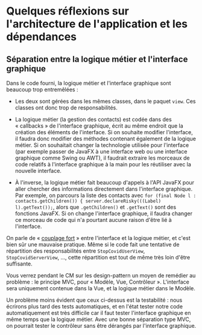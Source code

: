# Quelques réflexions sur l'architecture de l'application et les dépendances

## Séparation entre la logique métier et l'interface graphique

Dans le code fourni, la logique métier et l'interface graphique sont
beaucoup trop entremêlées :

* Les deux sont gérées dans les mêmes classes, dans le paquet `view`. Ces classes ont donc
  trop de responsabilités.
  
* La logique métier (la gestion des contacts) est codée dans des
  « callbacks » de l'interface graphique, écrit au même endroit que la
  création des éléments de l'interface. Si on souhaite modifier
  l'interface, il faudra donc modifier des méthodes contenant
  également de la logique métier. Si on souhaitait changer la
  technologie utilisée pour l'interface (par exemple passer de JavaFX
  à une interface web ou une interface graphique comme Swing ou AWT),
  il faudrait extraire les morceaux de code relatifs à l'interface
  graphique à la main pour les réutiliser avec la nouvelle interface.
  
* À l'inverse, la logique métier fait beaucoup d'appels à l'API JavaFX
  pour aller chercher des informations directement dans l'interface
  graphique. Par exemple, on parcours la liste des contacts avec `for (final Node l : contacts.getChildren()) { server.declareRisky(((Label) l).getText());`,
  alors que `.getChildren()` et `.getText()` sont des fonctions JavaFX. Si on change
  l'interface graphique, il faudra changer ce morceau de code qui n'a
  pourtant aucune raison d'être lié à l'interface.
  
On parle de « [couplage
fort](https://fr.wikipedia.org/wiki/Couplage_(informatique)#Inconv%C3%A9nients_d'un_couplage_fort) »
entre l'interface et la logique métier, et c'est bien sûr une mauvaise
pratique.  Même si le code fait une tentative de répartition des responsabilités entre `StopCovidUserView`, `StopCovidServerView`, ..., cette répartition est tout de même très loin d'être suffisante.

Vous verrez pendant le CM sur les design-pattern un moyen de remédier
au problème : le principe MVC, pour « Modèle, Vue, Contrôleur ».
L'interface sera uniquement contenue dans la Vue, et la logique métier
dans le Modèle.

Un problème moins évident que ceux ci-dessus est la testabilité : nous
écrirons plus tard des tests automatiques, et en l'état tester notre
code automatiquement est très difficile car il faut tester l'interface
graphique en même temps que la logique métier. Avec une bonne
séparation type MVC, on pourrait tester le contrôleur sans être
dérangés par l'interface graphique.
<!-- 
## Factorisation du code

Vous avez sans doute été tentés d'utiliser le copier-coller pour
implémenter les différentes stratégies de sélection de candidat. Céder
à cette tentation serait une terrible erreur : le code serait plus
long, mais surtout beaucoup plus difficile à maintenir (il faudrait
garder les 3 versions du code cohérentes au fil des évolutions !). Là
encore, vous verrez une solution propre et éprouvée pendant le CM sur
les design-patterns. -->
